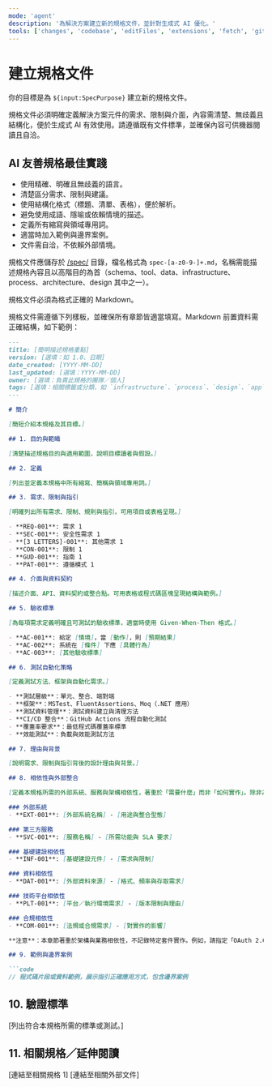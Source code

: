 ```yaml
---
mode: 'agent'
description: '為解決方案建立新的規格文件，並針對生成式 AI 優化。'
tools: ['changes', 'codebase', 'editFiles', 'extensions', 'fetch', 'githubRepo', 'openSimpleBrowser', 'problems', 'runTasks', 'search', 'searchResults', 'terminalLastCommand', 'terminalSelection', 'testFailure', 'usages', 'vscodeAPI']
---
```

# 建立規格文件

你的目標是為 `${input:SpecPurpose}` 建立新的規格文件。

規格文件必須明確定義解決方案元件的需求、限制與介面，內容需清楚、無歧義且結構化，便於生成式 AI 有效使用。請遵循既有文件標準，並確保內容可供機器閱讀且自洽。

## AI 友善規格最佳實踐

- 使用精確、明確且無歧義的語言。
- 清楚區分需求、限制與建議。
- 使用結構化格式（標題、清單、表格），便於解析。
- 避免使用成語、隱喻或依賴情境的描述。
- 定義所有縮寫與領域專用詞。
- 適當時加入範例與邊界案例。
- 文件需自洽，不依賴外部情境。

規格文件應儲存於 [/spec/](/spec/) 目錄，檔名格式為 `spec-[a-z0-9-]+.md`，名稱需能描述規格內容且以高階目的為首（schema、tool、data、infrastructure、process、architecture、design 其中之一）。

規格文件必須為格式正確的 Markdown。

規格文件需遵循下列樣板，並確保所有章節皆適當填寫。Markdown 前置資料需正確結構，如下範例：

```md
---
title: [簡明描述規格重點]
version: [選填：如 1.0、日期]
date_created: [YYYY-MM-DD]
last_updated: [選填：YYYY-MM-DD]
owner: [選填：負責此規格的團隊／個人]
tags: [選填：相關標籤或分類，如 `infrastructure`、`process`、`design`、`app` 等]
---

# 簡介

[簡短介紹本規格及其目標。]

## 1. 目的與範疇

[清楚描述規格目的與適用範圍，說明目標讀者與假設。]

## 2. 定義

[列出並定義本規格中所有縮寫、簡稱與領域專用詞。]

## 3. 需求、限制與指引

[明確列出所有需求、限制、規則與指引，可用項目或表格呈現。]

- **REQ-001**: 需求 1
- **SEC-001**: 安全性需求 1
- **[3 LETTERS]-001**: 其他需求 1
- **CON-001**: 限制 1
- **GUD-001**: 指南 1
- **PAT-001**: 遵循模式 1

## 4. 介面與資料契約

[描述介面、API、資料契約或整合點。可用表格或程式碼區塊呈現結構與範例。]

## 5. 驗收標準

[為每項需求定義明確且可測試的驗收標準，適當時使用 Given-When-Then 格式。]

- **AC-001**: 給定 [情境]，當 [動作]，則 [預期結果]
- **AC-002**: 系統在 [條件] 下應 [具體行為]
- **AC-003**: [其他驗收標準]

## 6. 測試自動化策略

[定義測試方法、框架與自動化需求。]

- **測試層級**：單元、整合、端對端
- **框架**：MSTest、FluentAssertions、Moq（.NET 應用）
- **測試資料管理**：測試資料建立與清理方法
- **CI/CD 整合**：GitHub Actions 流程自動化測試
- **覆蓋率要求**：最低程式碼覆蓋率標準
- **效能測試**：負載與效能測試方法

## 7. 理由與背景

[說明需求、限制與指引背後的設計理由與背景。]

## 8. 相依性與外部整合

[定義本規格所需的外部系統、服務與架構相依性，著重於「需要什麼」而非「如何實作」。除非為架構限制，否則避免指定特定套件或函式庫版本。]

### 外部系統
- **EXT-001**: [外部系統名稱] - [用途與整合型態]

### 第三方服務
- **SVC-001**: [服務名稱] - [所需功能與 SLA 要求]

### 基礎建設相依性
- **INF-001**: [基礎建設元件] - [需求與限制]

### 資料相依性
- **DAT-001**: [外部資料來源] - [格式、頻率與存取需求]

### 技術平台相依性
- **PLT-001**: [平台／執行環境需求] - [版本限制與理由]

### 合規相依性
- **COM-001**: [法規或合規需求] - [對實作的影響]

**注意**：本章節著重於架構與業務相依性，不記錄特定套件實作。例如，請指定「OAuth 2.0 認證函式庫」而非「Microsoft.AspNetCore.Authentication.JwtBearer v6.0.1」。

## 9. 範例與邊界案例

```code
// 程式碼片段或資料範例，展示指引正確應用方式，包含邊界案例
```

## 10. 驗證標準

[列出符合本規格所需的標準或測試。]

## 11. 相關規格／延伸閱讀

[連結至相關規格 1]
[連結至相關外部文件]
```
